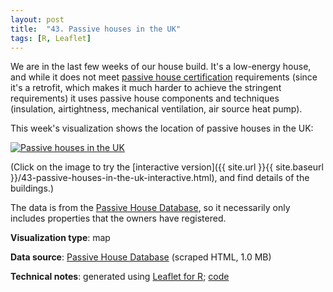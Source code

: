 ```yaml
---
layout: post
title:  "43. Passive houses in the UK"
tags: [R, Leaflet]
---
```


We are in the last few weeks of our house build. It's a low-energy house, and while it does not meet [passive house certification](https://passivhaustrust.org.uk/certification.php) requirements (since it's a retrofit, which makes it much harder to achieve the stringent requirements) it uses passive house components and techniques (insulation, airtightness, mechanical ventilation, air source heat pump).

This week's visualization shows the location of passive houses in the UK:

<a href="{{ site.url }}{{ site.baseurl }}/43-passive-houses-in-the-uk-interactive.html"><img src="{{ site.url }}{{ site.baseurl }}/assets/img/43-passive-houses-in-the-uk.png" alt="Passive houses in the UK"/></a>

(Click on the image to try the [interactive version]({{ site.url }}{{ site.baseurl }}/43-passive-houses-in-the-uk-interactive.html), and find details of the buildings.)

The data is from the [Passive House Database](https://passivehouse-database.org/), so it necessarily only includes properties that the owners have registered.

**Visualization type**: map

**Data source**: [Passive House Database](https://passivehouse-database.org/) (scraped HTML, 1.0 MB)

**Technical notes**: generated using [Leaflet for R](https://rstudio.github.io/leaflet/); [code](https://github.com/tomwhite/datavision-code/tree/master/43-passive-houses-in-the-uk)

